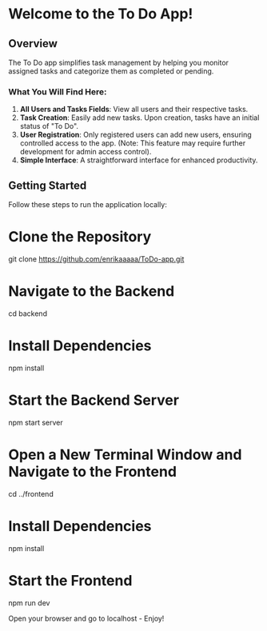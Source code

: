 # Welcome to the To Do App!

## Overview

The To Do app simplifies task management by helping you monitor assigned tasks and categorize them as completed or pending.

### What You Will Find Here:

1. **All Users and Tasks Fields**: View all users and their respective tasks.
2. **Task Creation**: Easily add new tasks. Upon creation, tasks have an initial status of "To Do".
3. **User Registration**: Only registered users can add new users, ensuring controlled access to the app. (Note: This feature may require further development for admin access control).
4. **Simple Interface**: A straightforward interface for enhanced productivity.

## Getting Started

Follow these steps to run the application locally:


# Clone the Repository
git clone https://github.com/enrikaaaaa/ToDo-app.git

# Navigate to the Backend
cd backend

# Install Dependencies
npm install

# Start the Backend Server
npm start server

# Open a New Terminal Window and Navigate to the Frontend
cd ../frontend

# Install Dependencies
npm install

# Start the Frontend
npm run dev


Open your browser and go to localhost - Enjoy!
